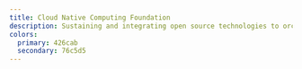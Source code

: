 ```yaml
---
title: Cloud Native Computing Foundation
description: Sustaining and integrating open source technologies to orchestrate containers as part of a microservices architecture
colors:
  primary: 426cab
  secondary: 76c5d5
---
```


